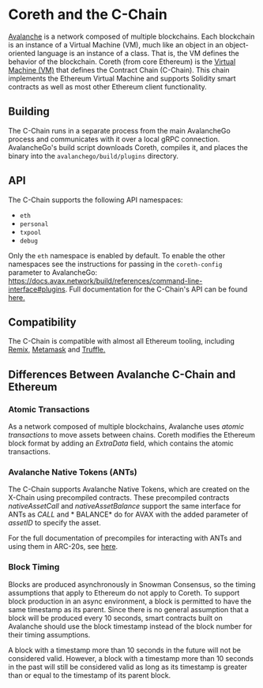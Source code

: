 # Coreth and the C-Chain

[Avalanche](https://docs.avax.network/learn/platform-overview) is a network composed of multiple blockchains. Each
blockchain is an instance of a Virtual Machine (VM), much like an object in an object-oriented language is an instance
of a class. That is, the VM defines the behavior of the blockchain. Coreth (from core Ethereum) is
the [Virtual Machine (VM)](https://docs.avax.network/learn/platform-overview#virtual-machines) that defines the Contract
Chain (C-Chain). This chain implements the Ethereum Virtual Machine and supports Solidity smart contracts as well as
most other Ethereum client functionality.

## Building

The C-Chain runs in a separate process from the main AvalancheGo process and communicates with it over a local gRPC
connection. AvalancheGo's build script downloads Coreth, compiles it, and places the binary into
the `avalanchego/build/plugins` directory.

## API

The C-Chain supports the following API namespaces:

- `eth`
- `personal`
- `txpool`
- `debug`

Only the `eth` namespace is enabled by default. To enable the other namespaces see the instructions for passing in
the `coreth-config` parameter to AvalancheGo: https://docs.avax.network/build/references/command-line-interface#plugins.
Full documentation for the C-Chain's API can be
found [here.](https://docs.avax.network/build/avalanchego-apis/contract-chain-c-chain-api)

## Compatibility

The C-Chain is compatible with almost all Ethereum tooling,
including [Remix,](https://docs.avax.network/build/tutorials/smart-contracts/deploy-a-smart-contract-on-avalanche-using-remix-and-metamask) [Metamask](https://docs.avax.network/build/tutorials/smart-contracts/deploy-a-smart-contract-on-avalanche-using-remix-and-metamask)
and [Truffle.](https://docs.avax.network/build/tutorials/smart-contracts/using-truffle-with-the-avalanche-c-chain)

## Differences Between Avalanche C-Chain and Ethereum

### Atomic Transactions

As a network composed of multiple blockchains, Avalanche uses *atomic transactions* to move assets between chains.
Coreth modifies the Ethereum block format by adding an *ExtraData* field, which contains the atomic transactions.

### Avalanche Native Tokens (ANTs)

The C-Chain supports Avalanche Native Tokens, which are created on the X-Chain using precompiled contracts. These
precompiled contracts *nativeAssetCall* and *nativeAssetBalance* support the same interface for ANTs as *CALL* and *
BALANCE* do for AVAX with the added parameter of *assetID* to specify the asset.

For the full documentation of precompiles for interacting with ANTs and using them in ARC-20s,
see [here](https://docs.avax.network/build/references/coreth-arc20s).

### Block Timing

Blocks are produced asynchronously in Snowman Consensus, so the timing assumptions that apply to Ethereum do not apply
to Coreth. To support block production in an async environment, a block is permitted to have the same timestamp as its
parent. Since there is no general assumption that a block will be produced every 10 seconds, smart contracts built on
Avalanche should use the block timestamp instead of the block number for their timing assumptions.

A block with a timestamp more than 10 seconds in the future will not be considered valid. However, a block with a
timestamp more than 10 seconds in the past will still be considered valid as long as its timestamp is greater than or
equal to the timestamp of its parent block.
